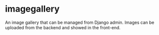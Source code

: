 # imagegallery
An image gallery that can be managed from Django admin. Images can be uploaded from the backend and showed in the front-end. 
